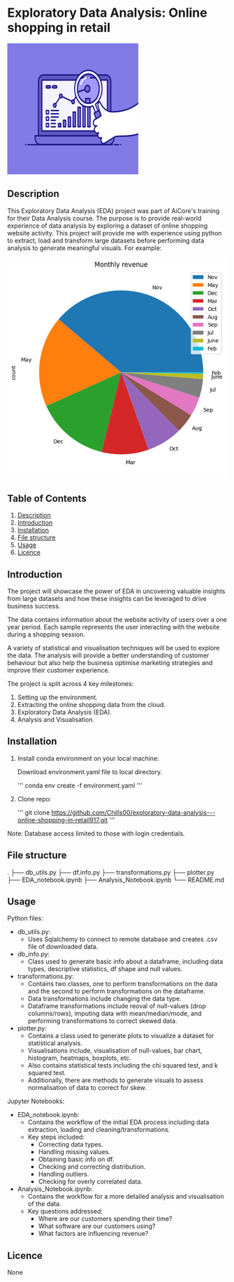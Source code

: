 # Exploratory Data Analysis: Online shopping in retail
<img src="https://github.com/Chills00/exploratory-data-analysis---online-shopping-in-retail917/blob/main/analytics_gif.gif" width="300" height="300" />

## Description
This Exploratory Data Analysis (EDA) project was part of AiCore's training for their Data Analysis course. The purpose is to provide real-world experience of data analysis by exploring a dataset of online shopping website activity. This project will provide me with experience using python to extract, load and transform large datasets before performing data analysis to generate meaningful visuals. For example:

![Alt text](https://github.com/Chills00/exploratory-data-analysis---online-shopping-in-retail917/blob/main/monthly_revenue.png)
## Table of Contents
1. [Description](#description)
1. [Introduction](#introduction)
1. [Installation](#installation)
1. [File structure](#file-structure)
1. [Usage](#usage)
1. [Licence](#licence)

## Introduction
The project will showcase the power of EDA in uncovering valuable insights from large datasets and how these insights can be leveraged to drive business success. 

The data contains information about the website activity of users over a one year period. Each sample represents the user interacting with the website during a shopping session. 

A variety of statistical and visualisation techniques will be used to explore the data. The analysis will provide a better understanding of customer behaviour but also help the business optimise marketing strategies and improve their customer experience.

The project is split across 4 key milestones:
1. Setting up the environment. 
1. Extracting the online shopping data from the cloud.
1. Exploratory Data Analysis (EDA).
1. Analysis and Visualisation.

## Installation
1. Install conda environment on your local machine:

    Download environment.yaml file to local directory.

    '''
    conda env create -f environment.yaml 
    '''

1. Clone repo:

    '''
    git clone https://github.com/Chills00/exploratory-data-analysis---online-shopping-in-retail917.git
    '''


Note: Database access limited to those with login credentials.
## File structure
.
├── db_utils.py
├── df.info.py
├── transformations.py
├── plotter.py
├── EDA_notebook.ipynb
├── Analysis_Notebook.ipynb
└── README.md

## Usage
Python files:
- db_utils.py:
    - Uses Sqlalchemy to connect to remote database and creates .csv file of downloaded data.
- db_info.py:
    - Class used to generate basic info about a dataframe, including data types, descriptive statistics, df shape and null values. 
- transformations.py:
    - Contains two classes, one to perform transformations on the data and the second to perform transformations on the dataframe.
    - Data transformations include changing the data type.
    - Dataframe transformations include reoval of null-values (drop columns/rows), imputing data with mean/median/mode, and performing transformations to correct skewed data.
- plotter.py:
    - Contains a class used to generate plots to visualize a dataset for statistical analysis.
    - Visualisations include, visualisation of null-values, bar chart, histogram, heatmaps, boxplots, etc.
    - Also contains statistical tests including the chi squared test, and k squared test.
    - Additionally, there are methods to generate visuals to assess normalisation of data to correct for skew. 

Jupyter Notebooks:
- EDA_notebook.ipynb:
    - Contains the workflow of the initial EDA process including data extraction, loading and cleaning/transformations. 
    - Key steps included:
        - Correcting data types.
        - Handling missing values.
        - Obtaining basic info on df.
        - Checking and correcting distribution.
        - Handling outliers.
        - Checking for overly correlated data. 
- Analysis_Notebook.ipynb:
    - Contains the workflow for a more detailed analysis and visualisation of the data.
    - Key questions addressed:
        - Where are our customers spending their time?
        - What software are our customers using?
        - What factors are influencing revenue?
## Licence
None
